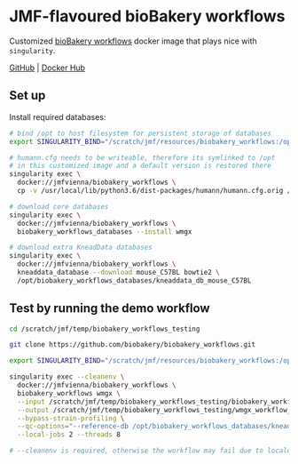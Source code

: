 # JMF-flavoured bioBakery workflows

Customized [bioBakery workflows](https://github.com/biobakery/biobakery_workflows) docker image that plays nice with `singularity`.

[GitHub](https://github.com/jmf-vienna/biobakery_workflows) | [Docker Hub](https://hub.docker.com/r/jmfvienna/biobakery_workflows)

## Set up

Install required databases:

```sh
# bind /opt to host filesystem for persistent storage of databases
export SINGULARITY_BIND="/scratch/jmf/resources/biobakery_workflows:/opt"

# humann.cfg needs to be writeable, therefore its symlinked to /opt 
# in this customized image and a default version is restored there
singularity exec \
  docker://jmfvienna/biobakery_workflows \
  cp -v /usr/local/lib/python3.6/dist-packages/humann/humann.cfg.orig /opt/humann.cfg

# download core databases
singularity exec \
  docker://jmfvienna/biobakery_workflows \
  biobakery_workflows_databases --install wmgx

# download extra KneadData databases
singularity exec \
  docker://jmfvienna/biobakery_workflows \
  kneaddata_database --download mouse_C57BL bowtie2 \
  /opt/biobakery_workflows_databases/kneaddata_db_mouse_C57BL
```

## Test by running the demo workflow

```sh
cd /scratch/jmf/temp/biobakery_workflows_testing

git clone https://github.com/biobakery/biobakery_workflows.git

export SINGULARITY_BIND="/scratch/jmf/resources/biobakery_workflows:/opt,/scratch:/scratch"

singularity exec --cleanenv \
  docker://jmfvienna/biobakery_workflows \
  biobakery_workflows wmgx \
  --input /scratch/jmf/temp/biobakery_workflows_testing/biobakery_workflows/examples/wmgx/paired \
  --output /scratch/jmf/temp/biobakery_workflows_testing/wmgx_workflow_output \
  --bypass-strain-profiling \
  --qc-options="--reference-db /opt/biobakery_workflows_databases/kneaddata_db_mouse_C57BL" \
  --local-jobs 2 --threads 8

# --cleanenv is required, otherwise the workflow may fail due to locale mismatches
```
